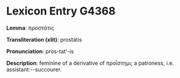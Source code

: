 # Lexicon Entry G4368

**Lemma**: προστάτις

**Transliteration (xlit)**: prostátis

**Pronunciation**: pros-tat'-is

**Description**:
feminine of a derivative of προΐστημι; a patroness, i.e. assistant:--succourer.
